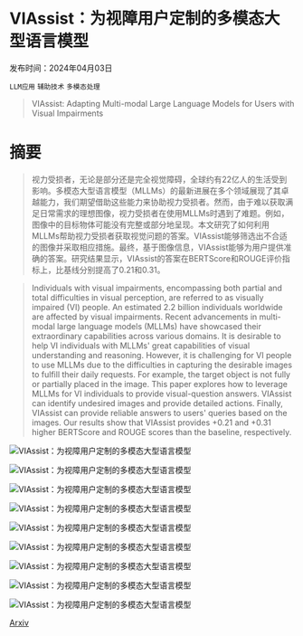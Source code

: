 # VIAssist：为视障用户定制的多模态大型语言模型

发布时间：2024年04月03日

`LLM应用` `辅助技术` `多模态处理`

> VIAssist: Adapting Multi-modal Large Language Models for Users with Visual Impairments

# 摘要

> 视力受损者，无论是部分还是完全视觉障碍，全球约有22亿人的生活受到影响。多模态大型语言模型（MLLMs）的最新进展在多个领域展现了其卓越能力，我们期望借助这些能力来协助视力受损者。然而，由于难以获取满足日常需求的理想图像，视力受损者在使用MLLMs时遇到了难题。例如，图像中的目标物体可能没有完整或部分地呈现。本文研究了如何利用MLLMs帮助视力受损者获取视觉问题的答案。VIAssist能够筛选出不合适的图像并采取相应措施。最终，基于图像信息，VIAssist能够为用户提供准确的答案。研究结果显示，VIAssist的答案在BERTScore和ROUGE评价指标上，比基线分别提高了0.21和0.31。

> Individuals with visual impairments, encompassing both partial and total difficulties in visual perception, are referred to as visually impaired (VI) people. An estimated 2.2 billion individuals worldwide are affected by visual impairments. Recent advancements in multi-modal large language models (MLLMs) have showcased their extraordinary capabilities across various domains. It is desirable to help VI individuals with MLLMs' great capabilities of visual understanding and reasoning. However, it is challenging for VI people to use MLLMs due to the difficulties in capturing the desirable images to fulfill their daily requests. For example, the target object is not fully or partially placed in the image. This paper explores how to leverage MLLMs for VI individuals to provide visual-question answers. VIAssist can identify undesired images and provide detailed actions. Finally, VIAssist can provide reliable answers to users' queries based on the images. Our results show that VIAssist provides +0.21 and +0.31 higher BERTScore and ROUGE scores than the baseline, respectively.

![VIAssist：为视障用户定制的多模态大型语言模型](../../../paper_images/2404.02508/x1.png)

![VIAssist：为视障用户定制的多模态大型语言模型](../../../paper_images/2404.02508/x2.png)

![VIAssist：为视障用户定制的多模态大型语言模型](../../../paper_images/2404.02508/x3.png)

![VIAssist：为视障用户定制的多模态大型语言模型](../../../paper_images/2404.02508/x4.png)

![VIAssist：为视障用户定制的多模态大型语言模型](../../../paper_images/2404.02508/x5.png)

![VIAssist：为视障用户定制的多模态大型语言模型](../../../paper_images/2404.02508/x6.png)

![VIAssist：为视障用户定制的多模态大型语言模型](../../../paper_images/2404.02508/x7.png)

![VIAssist：为视障用户定制的多模态大型语言模型](../../../paper_images/2404.02508/x8.png)

![VIAssist：为视障用户定制的多模态大型语言模型](../../../paper_images/2404.02508/x9.png)

[Arxiv](https://arxiv.org/abs/2404.02508)